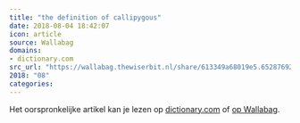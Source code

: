 ```yaml
---
title: "the definition of callipygous"
date: 2018-08-04 18:42:07
icon: article
source: Wallabag
domains:
- dictionary.com
src_url: "https://wallabag.thewiserbit.nl/share/613349a68019e5.65287692"
2018: "08"
categories:
---
```

Het oorspronkelijke artikel kan je lezen op [dictionary.com](https://www.dictionary.com/browse/callipygous) of [op Wallabag](https://wallabag.thewiserbit.nl/share/613349a68019e5.65287692). 